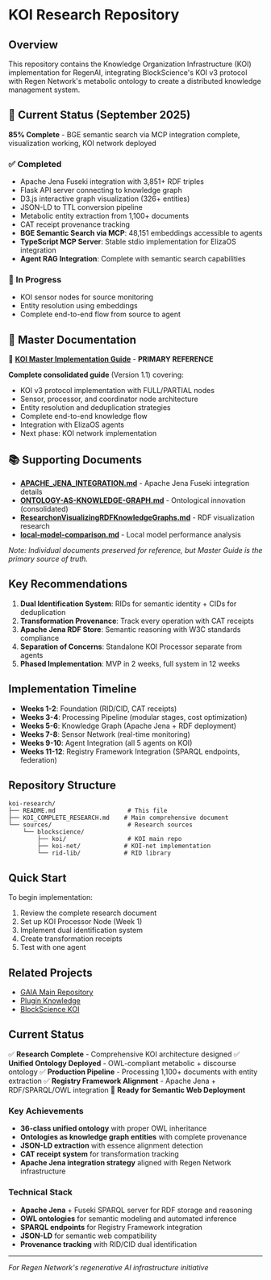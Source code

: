 # KOI Research Repository

## Overview

This repository contains the Knowledge Organization Infrastructure (KOI) implementation for RegenAI, integrating BlockScience's KOI v3 protocol with Regen Network's metabolic ontology to create a distributed knowledge management system.

## 🚀 Current Status (September 2025)

**85% Complete** - BGE semantic search via MCP integration complete, visualization working, KOI network deployed

### ✅ Completed
- Apache Jena Fuseki integration with 3,851+ RDF triples
- Flask API server connecting to knowledge graph
- D3.js interactive graph visualization (326+ entities)
- JSON-LD to TTL conversion pipeline
- Metabolic entity extraction from 1,100+ documents
- CAT receipt provenance tracking
- **BGE Semantic Search via MCP**: 48,151 embeddings accessible to agents
- **TypeScript MCP Server**: Stable stdio implementation for ElizaOS integration
- **Agent RAG Integration**: Complete with semantic search capabilities

### 🔄 In Progress  
- KOI sensor nodes for source monitoring
- Entity resolution using embeddings
- Complete end-to-end flow from source to agent

## 📖 Master Documentation

🎯 **[KOI Master Implementation Guide](docs/KOI_MASTER_IMPLEMENTATION_GUIDE.md)** - **PRIMARY REFERENCE**

**Complete consolidated guide** (Version 1.1) covering:
- KOI v3 protocol implementation with FULL/PARTIAL nodes
- Sensor, processor, and coordinator node architecture
- Entity resolution and deduplication strategies
- Complete end-to-end knowledge flow
- Integration with ElizaOS agents
- Next phase: KOI network implementation

## 📚 Supporting Documents

- **[APACHE_JENA_INTEGRATION.md](docs/APACHE_JENA_INTEGRATION.md)** - Apache Jena Fuseki integration details
- **[ONTOLOGY-AS-KNOWLEDGE-GRAPH.md](docs/ONTOLOGY-AS-KNOWLEDGE-GRAPH.md)** - Ontological innovation (consolidated)
- **[ResearchonVisualizingRDFKnowledgeGraphs.md](docs/ResearchonVisualizingRDFKnowledgeGraphs.md)** - RDF visualization research
- **[local-model-comparison.md](docs/local-model-comparison.md)** - Local model performance analysis

*Note: Individual documents preserved for reference, but Master Guide is the primary source of truth.*

## Key Recommendations

1. **Dual Identification System**: RIDs for semantic identity + CIDs for deduplication
2. **Transformation Provenance**: Track every operation with CAT receipts
3. **Apache Jena RDF Store**: Semantic reasoning with W3C standards compliance
4. **Separation of Concerns**: Standalone KOI Processor separate from agents
5. **Phased Implementation**: MVP in 2 weeks, full system in 12 weeks

## Implementation Timeline

- **Weeks 1-2**: Foundation (RID/CID, CAT receipts)
- **Weeks 3-4**: Processing Pipeline (modular stages, cost optimization)
- **Weeks 5-6**: Knowledge Graph (Apache Jena + RDF deployment)
- **Weeks 7-8**: Sensor Network (real-time monitoring)
- **Weeks 9-10**: Agent Integration (all 5 agents on KOI)
- **Weeks 11-12**: Registry Framework Integration (SPARQL endpoints, federation)

## Repository Structure

```
koi-research/
├── README.md                    # This file
├── KOI_COMPLETE_RESEARCH.md    # Main comprehensive document
└── sources/                     # Research sources
    └── blockscience/
        ├── koi/                 # KOI main repo
        ├── koi-net/            # KOI-net implementation
        └── rid-lib/            # RID library
```

## Quick Start

To begin implementation:

1. Review the complete research document
2. Set up KOI Processor Node (Week 1)
3. Implement dual identification system
4. Create transformation receipts
5. Test with one agent

## Related Projects

- [GAIA Main Repository](https://github.com/gaiaaiagent/GAIA)
- [Plugin Knowledge](https://github.com/gaiaaiagent/plugin-knowledge)
- [BlockScience KOI](https://github.com/BlockScience/koi)

## Current Status

✅ **Research Complete** - Comprehensive KOI architecture designed
✅ **Unified Ontology Deployed** - OWL-compliant metabolic + discourse ontology 
✅ **Production Pipeline** - Processing 1,100+ documents with entity extraction
✅ **Registry Framework Alignment** - Apache Jena + RDF/SPARQL/OWL integration
🚀 **Ready for Semantic Web Deployment**

### Key Achievements
- **36-class unified ontology** with proper OWL inheritance
- **Ontologies as knowledge graph entities** with complete provenance
- **JSON-LD extraction** with essence alignment detection
- **CAT receipt system** for transformation tracking
- **Apache Jena integration strategy** aligned with Regen Network infrastructure

### Technical Stack
- **Apache Jena** + Fuseki SPARQL server for RDF storage and reasoning
- **OWL ontologies** for semantic modeling and automated inference
- **SPARQL endpoints** for Registry Framework integration
- **JSON-LD** for semantic web compatibility
- **Provenance tracking** with RID/CID dual identification

---

*For Regen Network's regenerative AI infrastructure initiative*